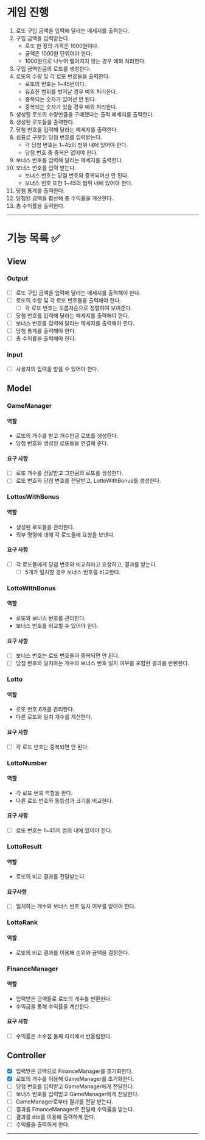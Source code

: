 # 게임 진행
1. 로또 구입 금액을 입력해 달라는 메세지를 출력한다.
2. 구입 금액을 입력받는다.
   - 로또 한 장의 가격은 1000원이다.
   - 금액은 1000원 단위여야 한다.
   - 1000원으로 나누어 떨어지지 않는 경우 예외 처리한다.
3. 구입 금액만큼의 로또를 생성한다.
4. 로또의 수량 및 각 로또 번호들을 출력한다.
   - 로또의 번호는 1~45번이다.
   - 유효한 범위를 벗어날 경우 예외 처리한다.
   - 중복되는 숫자가 있어선 안 된다.
   - 중복되는 숫자가 있을 경우 예외 처리한다.
5. 생성된 로또의 수량만큼을 구매했다는 출력 메세지를 출력한다.
6. 생성된 로또들을 출력한다.
7. 당첨 번호를 입력해 달라는 메세지를 출력한다.
8. 쉼표로 구분된 당첨 번호를 입력받는다.
   - 각 당첨 번호는 1~45의 범위 내에 있어야 한다.
   - 당첨 번호 중 중복은 없어야 한다.
9. 보너스 번호를 입력해 달라는 메세지를 출력한다.
10. 보너스 번호를 입력 받는다.
    - 보너스 번호는 당첨 번호와 중복되어선 안 된다.
    - 보너스 번호 또한 1~45의 범위 내에 있어야 한다.
11. 당첨 통계를 출력한다.
12. 당첨된 금액을 합산해 총 수익률을 계산한다.
13. 총 수익률을 출력한다.

---
# 기능 목록 ✅
## View
### Output
- [ ] 로또 구입 금액을 입력해 달라는 메세지를 출력해야 한다.
- [ ] 로또의 수량 및 각 로또 번호들을 출력해야 한다.
  - [ ] 각 로또 번호는 오름차순으로 정렬하여 보여준다.
- [ ] 당첨 번호를 입력해 달라는 메세지를 출력해야 한다.
- [ ] 보너스 번호를 입력해 달라는 메세지를 출력해야 한다.
- [ ] 당첨 통계를 출력해야 한다.
- [ ] 총 수익률을 출력해야 한다.
### Input
- [ ] 사용자의 입력을 받을 수 있어야 한다.

## Model

### GameManager
#### 역할
- 로또의 개수를 받고 개수만큼 로또를 생성한다.
- 당첨 번호와 생성된 로또들을 연결해 준다.
#### 요구 사항
- [ ] 로또 개수를 전달받고 그만큼의 로또를 생성한다.
- [ ] 로또 번호와 당첨 번호를 전달받고, LottoWithBonus를 생성한다.

### LottosWithBonus
#### 역할
   - 생성된 로또들을 관리한다.
   - 외부 명령에 대해 각 로또들에 요청을 보낸다.
#### 요구 사항
   - [ ] 각 로또들에게 당첨 번호와 비교하라고 요청하고, 결과를 받는다.
     - [ ] 5개가 일치할 경우 보너스 번호를 비교한다.

### LottoWithBonus
#### 역할
   - 로또와 보너스 번호를 관리한다.
   - 보너스 번호를 비교할 수 있어야 한다.
#### 요구 사항
   - [ ] 보너스 번호는 로또 번호들과 중복되면 안 된다.
   - [ ] 당첨 번호와 일치하는 개수와 보너스 번호 일치 여부를 포함한 결과를 반환한다.

### Lotto
#### 역할
   - 로또 번호 6개를 관리한다.
   - 다른 로또와 일치 개수를 계산한다.
#### 요구 사항
   - [ ] 각 로또 번호는 중복되면 안 된다.

### LottoNumber
#### 역할
   - 각 로또 번호 역할을 한다.
   - 다른 로또 번호와 동등성과 크기를 비교한다.
#### 요구 사항
   - [ ] 로또 번호는 1~45의 범위 내에 있어야 한다.

### LottoResult
#### 역할
   - 로또의 비교 결과를 전달받는다.
#### 요구사항
   - [ ] 일치하는 개수와 보너스 번호 일치 여부를 받아야 한다.

### LottoRank
#### 역할
   - 로또의 비교 결과를 이용해 순위와 금액을 결정한다.

### FinanceManager
#### 역할
   - 입력받은 금액들로 로또의 개수를 반환한다.
   - 수익금을 통해 수익률을 계산한다.
#### 요구 사항
   - [ ] 수익률은 소수점 둘째 자리에서 반올림한다.


## Controller
- [X] 입력받은 금액으로 FinanceManager를 초기화한다.
- [X] 로또의 개수를 이용해 GameManager를 초기화한다.
- [ ] 당첨 번호를 입력받고 GameManager에게 전달한다.
- [ ] 보너스 번호를 입력받고 GameManager에게 전달한다.
- [ ] GameManager로부터 결과를 전달 받는다.
- [ ] 결과를 FinanceManager로 전달해 수익률을 받는다.
- [ ] 결과를 dto를 이용해 출력하게 한다.
- [ ] 수익률을 출력하게 한다.
---



